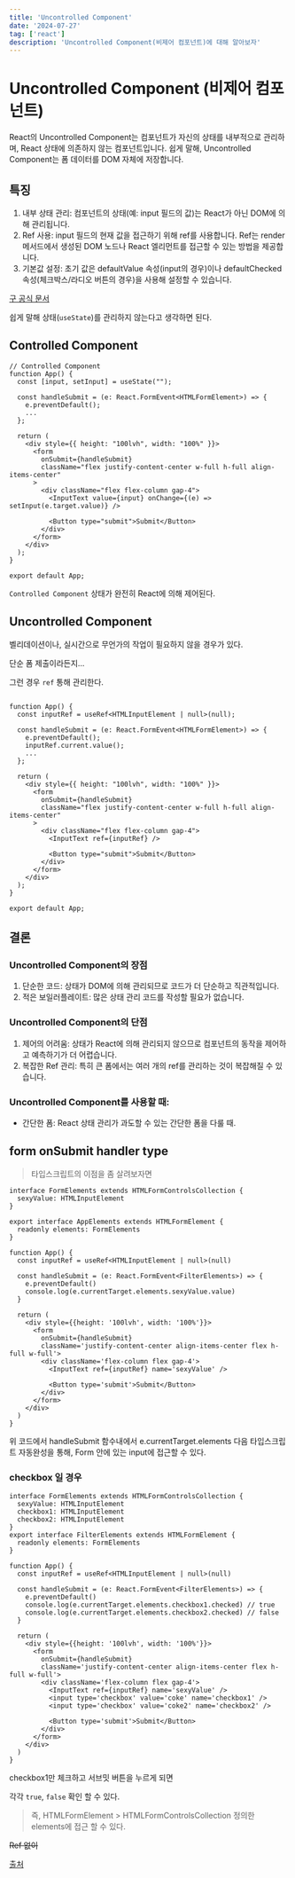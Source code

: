 ```yaml
---
title: 'Uncontrolled Component'
date: '2024-07-27'
tag: ['react']
description: 'Uncontrolled Component(비제어 컴포넌트)에 대해 알아보자'
---
```


# Uncontrolled Component (비제어 컴포넌트)

React의 Uncontrolled Component는 컴포넌트가 자신의 상태를 내부적으로 관리하며, React 상태에 의존하지 않는 컴포넌트입니다. 쉽게 말해, Uncontrolled Component는 폼 데이터를 DOM 자체에 저장합니다.

## 특징

1. 내부 상태 관리: 컴포넌트의 상태(예: input 필드의 값)는 React가 아닌 DOM에 의해 관리됩니다.
2. Ref 사용: input 필드의 현재 값을 접근하기 위해 ref를 사용합니다. Ref는 render 메서드에서 생성된 DOM 노드나 React 엘리먼트를 접근할 수 있는 방법을 제공합니다.
3. 기본값 설정: 초기 값은 defaultValue 속성(input의 경우)이나 defaultChecked 속성(체크박스/라디오 버튼의 경우)을 사용해 설정할 수 있습니다.

[구 공식 문서](https://ko.legacy.reactjs.org/docs/uncontrolled-components.html)

쉽게 말해 상태(`useState`)를 관리하지 않는다고 생각하면 된다.

## Controlled Component

```tsx
// Controlled Component
function App() {
  const [input, setInput] = useState("");

  const handleSubmit = (e: React.FormEvent<HTMLFormElement>) => {
    e.preventDefault();
    ...
  };

  return (
    <div style={{ height: "100lvh", width: "100%" }}>
      <form
        onSubmit={handleSubmit}
        className="flex justify-content-center w-full h-full align-items-center"
      >
        <div className="flex flex-column gap-4">
          <InputText value={input} onChange={(e) => setInput(e.target.value)} />

          <Button type="submit">Submit</Button>
        </div>
      </form>
    </div>
  );
}

export default App;
```

`Controlled Component` 상태가 완전히 React에 의해 제어된다.

## Uncontrolled Component

벨리데이션이나, 실시간으로 무언가의 작업이 필요하지 않을 경우가 있다.

단순 폼 제출이라든지...

그런 경우 `ref` 통해 관리한다.

```tsx

function App() {
  const inputRef = useRef<HTMLInputElement | null>(null);

  const handleSubmit = (e: React.FormEvent<HTMLFormElement>) => {
    e.preventDefault();
    inputRef.current.value();
    ...
  };

  return (
    <div style={{ height: "100lvh", width: "100%" }}>
      <form
        onSubmit={handleSubmit}
        className="flex justify-content-center w-full h-full align-items-center"
      >
        <div className="flex flex-column gap-4">
          <InputText ref={inputRef} />

          <Button type="submit">Submit</Button>
        </div>
      </form>
    </div>
  );
}

export default App;
```

## 결론

### Uncontrolled Component의 장점

1. 단순한 코드: 상태가 DOM에 의해 관리되므로 코드가 더 단순하고 직관적입니다.
2. 적은 보일러플레이트: 많은 상태 관리 코드를 작성할 필요가 없습니다.

### Uncontrolled Component의 단점

1. 제어의 어려움: 상태가 React에 의해 관리되지 않으므로 컴포넌트의 동작을 제어하고 예측하기가 더 어렵습니다.
2. 복잡한 Ref 관리: 특히 큰 폼에서는 여러 개의 ref를 관리하는 것이 복잡해질 수 있습니다.

### Uncontrolled Component를 사용할 때:

- 간단한 폼: React 상태 관리가 과도할 수 있는 간단한 폼을 다룰 때.

## form onSubmit handler type

> 타입스크립트의 이점을 좀 살려보자면

```tsx
interface FormElements extends HTMLFormControlsCollection {
  sexyValue: HTMLInputElement
}

export interface AppElements extends HTMLFormElement {
  readonly elements: FormElements
}

function App() {
  const inputRef = useRef<HTMLInputElement | null>(null)

  const handleSubmit = (e: React.FormEvent<FilterElements>) => {
    e.preventDefault()
    console.log(e.currentTarget.elements.sexyValue.value)
  }

  return (
    <div style={{height: '100lvh', width: '100%'}}>
      <form
        onSubmit={handleSubmit}
        className='justify-content-center align-items-center flex h-full w-full'>
        <div className='flex-column flex gap-4'>
          <InputText ref={inputRef} name='sexyValue' />

          <Button type='submit'>Submit</Button>
        </div>
      </form>
    </div>
  )
}
```

위 코드에서 handleSubmit 함수내에서 e.currentTarget.elements 다음 타입스크립트 자동완성을 통해,
Form 안에 있는 input에 접근할 수 있다.

### checkbox 일 경우

```tsx
interface FormElements extends HTMLFormControlsCollection {
  sexyValue: HTMLInputElement
  checkbox1: HTMLInputElement
  checkbox2: HTMLInputElement
}
export interface FilterElements extends HTMLFormElement {
  readonly elements: FormElements
}

function App() {
  const inputRef = useRef<HTMLInputElement | null>(null)

  const handleSubmit = (e: React.FormEvent<FilterElements>) => {
    e.preventDefault()
    console.log(e.currentTarget.elements.checkbox1.checked) // true
    console.log(e.currentTarget.elements.checkbox2.checked) // false
  }

  return (
    <div style={{height: '100lvh', width: '100%'}}>
      <form
        onSubmit={handleSubmit}
        className='justify-content-center align-items-center flex h-full w-full'>
        <div className='flex-column flex gap-4'>
          <InputText ref={inputRef} name='sexyValue' />
          <input type='checkbox' value='coke' name='checkbox1' />
          <input type='checkbox' value='coke2' name='checkbox2' />

          <Button type='submit'>Submit</Button>
        </div>
      </form>
    </div>
  )
}
```

checkbox1만 체크하고 서브밋 버튼을 누르게 되면

각각 `true`, `false` 확인 할 수 있다.

> 즉, HTMLFormElement > HTMLFormControlsCollection 정의한 elements에 접근 할 수 있다.

~~Ref 없이~~

[출처](https://www.epicreact.dev/how-to-type-a-react-form-on-submit-handler)
